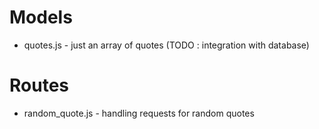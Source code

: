 # Models
+ quotes.js - just an array of quotes (TODO : integration with database)

# Routes
+ random_quote.js - handling requests for random quotes 
